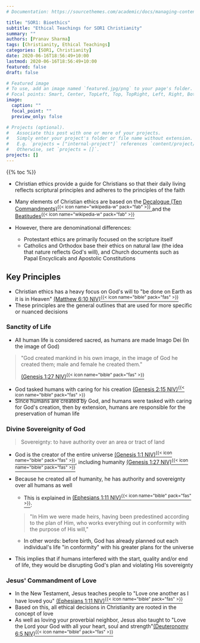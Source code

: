 ```yaml
---
# Documentation: https://sourcethemes.com/academic/docs/managing-content/

title: "SOR1: Bioethics"
subtitle: "Ethical Teachings for SOR1 Christianity"
summary: ""
authors: [Pranav Sharma]
tags: [Christianity, Ethical Teachings]
categories: [SOR1, Christianity]
date: 2020-06-16T18:56:49+10:00
lastmod: 2020-06-16T18:56:49+10:00
featured: false
draft: false

# Featured image
# To use, add an image named `featured.jpg/png` to your page's folder.
# Focal points: Smart, Center, TopLeft, Top, TopRight, Left, Right, BottomLeft, Bottom, BottomRight.
image:
  caption: ""
  focal_point: ""
  preview_only: false

# Projects (optional).
#   Associate this post with one or more of your projects.
#   Simply enter your project's folder or file name without extension.
#   E.g. `projects = ["internal-project"]` references `content/project/deep-learning/index.md`.
#   Otherwise, set `projects = []`.
projects: []
---
```


{{% toc %}}

- Christian ethics provide a guide for Christians so that their daily living reflects scriptural principles and adheres to the principles of the faith
- Many elements of Christian ethics are based on the [Decalogue (Ten Commandments)<sup>{{< icon name="wikipedia-w" pack="fab" >}}</sup> ](https://en.wikipedia.org/wiki/Ten_Commandments) and the [Beatitudes<sup>{{< icon name="wikipedia-w" pack="fab" >}}</sup> ](https://en.wikipedia.org/wiki/Beatitudes)
- However, there are denominational differences:

  - Protestant ethics are primarily focused on the scripture itself
  - Catholics and Orthodox base their ethics on natural law (the idea that nature reflects God's will), and Church documents such as Papal Encyclicals and Apostolic Constitutions

## Key Principles
- Christian ethics has a heavy focus on God's will to "be done on Earth as it is in Heaven" [(Matthew 6:10 NIV)<sup>{{< icon name="bible" pack="fas" >}}</sup>](https://www.biblica.com/bible/?osis=niv:matt.6.10)
- These principles are the general outlines that are used for more specific or nuanced decisions
### Sanctity of Life
- All human life is considered sacred, as humans are made Imago Dei (In the image of God)
> "God created mankind in his own image,  in the image of God he created them; male and female he created them."
>
> [(Genesis 1:27 NIV)<sup>{{< icon name="bible" pack="fas" >}}</sup>](https://www.biblica.com/bible/?osis=NIV:gen.1.27)
- God tasked humans with caring for his creation [(Genesis 2:15 NIV)<sup>{{< icon name="bible" pack="fas" >}}</sup>](https://www.biblica.com/bible/?osis=NIV:gen.2.15)
- Since humans are created by God, and humans were tasked with caring for God's creation, then by extension, humans are responsible for the preservation of human life
### Divine Sovereignity of God
> Sovereignty: to have authority over an area or tract of land
- God is the creator of the entire universe [(Genesis 1:1 NIV)<sup>{{< icon name="bible" pack="fas" >}}</sup>](https://www.biblica.com/bible/?osis=NIV:gen.1.1), including humanity [(Genesis 1:27 NIV)<sup>{{< icon name="bible" pack="fas" >}}</sup>](https://www.biblica.com/bible/?osis=NIV:gen.1.27)
- Because he created all of humanity, he has authority and sovereignty over all humans as well

  - This is explained in [(Ephesians 1:11 NIV)<sup>{{< icon name="bible" pack="fas" >}}</sup>](https://www.biblica.com/bible/?osis=NIV:eph.1.11):
  > "In Him we were made heirs, having been predestined according to the plan of Him, who works everything out in conformity with the purpose of His will,"
  - In other words: before birth, God has already planned out each individual's life "in conformity" with his greater plans for the universe
- This implies that if humans interfered with the start, quality and/or end of life, they would be disrupting God's plan and violating His sovereignty
### Jesus' Commandment of Love
- In the New Testament, Jesus teaches people to "Love one another as I have loved you" [(Ephesians 1:11 NIV)<sup>{{< icon name="bible" pack="fas" >}}</sup>](https://www.biblica.com/bible/?osis=NIV:eph.1.11)
- Based on this, all ethical decisions in Christianity are rooted in the concept of love
- As well as loving your proverbial neighbor, Jesus also taught to "Love the Lord your God with all your heart, soul and strength"[(Deuteronomy 6:5 NIV)<sup>{{< icon name="bible" pack="fas" >}}</sup>](https://www.biblica.com/bible/?osis=niv:deut.6.5)

